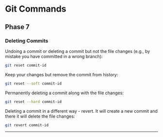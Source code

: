 # Git Commands

## Phase 7

### Deleting Commits

Undoing a commit or deleting a commit but not the file changes (e.g., by mistake you have committed in a wrong branch):

```bash
git reset commit-id
```

Keep your changes but remove the commit from history:

```bash
git reset --soft commit-id
```

Permanently deleting a commit along with the file changes:

```bash
git reset --hard commit-id
```

Deleting a commit in a different way - revert. It will create a new commit and there it will delete the file changes:

```bash
git revert commit-id
```

---
